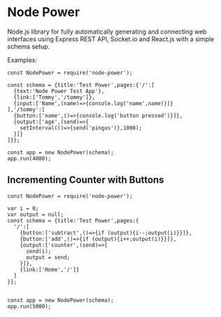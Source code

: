 # Node Power

Node.js library for fully automatically generating and connecting web interfaces using Express REST API, Socket.io and React.js with a simple schema setup.

Examples:

```
const NodePower = require('node-power');

const schema = {title:'Test Power',pages:{'/':[
  {text:'Node Power Test App'},
  {link:['Tommy','/tommy']},
  {input:['Name',(name)=>{console.log('name',name)}]}
],'/tommy':[
  {button:['name',()=>{console.log('button pressed')}]},
  {output:['age',(send)=>{
    setInterval(()=>{send('pingus')},1000);
  }]}
]}};

const app = new NodePower(schema);
app.run(4000);
```

## Incrementing Counter with Buttons

```
const NodePower = require('node-power');

var i = 0;
var output = null;
const schema = {title:'Test Power',pages:{
  '/':[
    {button:['subtract',()=>{if (output){i--;output(i)}}]},
    {button:['add',()=>{if (output){i++;output(i)}}]},
    {output:['counter',(send)=>{
      send(i);
      output = send;
    }]},
    {link:['Home','/']}
  ]
}};


const app = new NodePower(schema);
app.run(5000);
```
